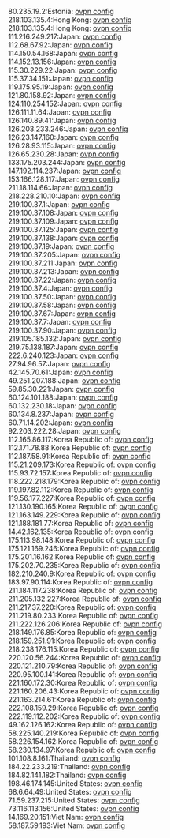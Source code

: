 80.235.19.2:Estonia: [ovpn config](vpn/80_235_19_2.ovpn)  
218.103.135.4:Hong Kong: [ovpn config](vpn/218_103_135_4.ovpn)  
218.103.135.4:Hong Kong: [ovpn config](vpn/218_103_135_4.ovpn)  
111.216.249.217:Japan: [ovpn config](vpn/111_216_249_217.ovpn)  
112.68.67.92:Japan: [ovpn config](vpn/112_68_67_92.ovpn)  
114.150.54.168:Japan: [ovpn config](vpn/114_150_54_168.ovpn)  
114.152.13.156:Japan: [ovpn config](vpn/114_152_13_156.ovpn)  
115.30.229.22:Japan: [ovpn config](vpn/115_30_229_22.ovpn)  
115.37.34.151:Japan: [ovpn config](vpn/115_37_34_151.ovpn)  
119.175.95.19:Japan: [ovpn config](vpn/119_175_95_19.ovpn)  
121.80.158.92:Japan: [ovpn config](vpn/121_80_158_92.ovpn)  
124.110.254.152:Japan: [ovpn config](vpn/124_110_254_152.ovpn)  
126.111.11.64:Japan: [ovpn config](vpn/126_111_11_64.ovpn)  
126.140.89.41:Japan: [ovpn config](vpn/126_140_89_41.ovpn)  
126.203.233.246:Japan: [ovpn config](vpn/126_203_233_246.ovpn)  
126.23.147.160:Japan: [ovpn config](vpn/126_23_147_160.ovpn)  
126.28.93.115:Japan: [ovpn config](vpn/126_28_93_115.ovpn)  
126.65.230.28:Japan: [ovpn config](vpn/126_65_230_28.ovpn)  
133.175.203.244:Japan: [ovpn config](vpn/133_175_203_244.ovpn)  
147.192.114.237:Japan: [ovpn config](vpn/147_192_114_237.ovpn)  
153.166.128.117:Japan: [ovpn config](vpn/153_166_128_117.ovpn)  
211.18.114.66:Japan: [ovpn config](vpn/211_18_114_66.ovpn)  
218.228.210.10:Japan: [ovpn config](vpn/218_228_210_10.ovpn)  
219.100.37.1:Japan: [ovpn config](vpn/219_100_37_1.ovpn)  
219.100.37.108:Japan: [ovpn config](vpn/219_100_37_108.ovpn)  
219.100.37.109:Japan: [ovpn config](vpn/219_100_37_109.ovpn)  
219.100.37.125:Japan: [ovpn config](vpn/219_100_37_125.ovpn)  
219.100.37.138:Japan: [ovpn config](vpn/219_100_37_138.ovpn)  
219.100.37.19:Japan: [ovpn config](vpn/219_100_37_19.ovpn)  
219.100.37.205:Japan: [ovpn config](vpn/219_100_37_205.ovpn)  
219.100.37.211:Japan: [ovpn config](vpn/219_100_37_211.ovpn)  
219.100.37.213:Japan: [ovpn config](vpn/219_100_37_213.ovpn)  
219.100.37.22:Japan: [ovpn config](vpn/219_100_37_22.ovpn)  
219.100.37.4:Japan: [ovpn config](vpn/219_100_37_4.ovpn)  
219.100.37.50:Japan: [ovpn config](vpn/219_100_37_50.ovpn)  
219.100.37.58:Japan: [ovpn config](vpn/219_100_37_58.ovpn)  
219.100.37.67:Japan: [ovpn config](vpn/219_100_37_67.ovpn)  
219.100.37.7:Japan: [ovpn config](vpn/219_100_37_7.ovpn)  
219.100.37.90:Japan: [ovpn config](vpn/219_100_37_90.ovpn)  
219.105.185.132:Japan: [ovpn config](vpn/219_105_185_132.ovpn)  
219.75.138.187:Japan: [ovpn config](vpn/219_75_138_187.ovpn)  
222.6.240.123:Japan: [ovpn config](vpn/222_6_240_123.ovpn)  
27.94.96.57:Japan: [ovpn config](vpn/27_94_96_57.ovpn)  
42.145.70.61:Japan: [ovpn config](vpn/42_145_70_61.ovpn)  
49.251.207.188:Japan: [ovpn config](vpn/49_251_207_188.ovpn)  
59.85.30.221:Japan: [ovpn config](vpn/59_85_30_221.ovpn)  
60.124.101.188:Japan: [ovpn config](vpn/60_124_101_188.ovpn)  
60.132.230.18:Japan: [ovpn config](vpn/60_132_230_18.ovpn)  
60.134.8.237:Japan: [ovpn config](vpn/60_134_8_237.ovpn)  
60.71.14.202:Japan: [ovpn config](vpn/60_71_14_202.ovpn)  
92.203.222.28:Japan: [ovpn config](vpn/92_203_222_28.ovpn)  
112.165.86.117:Korea Republic of: [ovpn config](vpn/112_165_86_117.ovpn)  
112.171.78.88:Korea Republic of: [ovpn config](vpn/112_171_78_88.ovpn)  
112.187.58.91:Korea Republic of: [ovpn config](vpn/112_187_58_91.ovpn)  
115.21.209.173:Korea Republic of: [ovpn config](vpn/115_21_209_173.ovpn)  
115.93.72.157:Korea Republic of: [ovpn config](vpn/115_93_72_157.ovpn)  
118.222.218.179:Korea Republic of: [ovpn config](vpn/118_222_218_179.ovpn)  
119.197.82.112:Korea Republic of: [ovpn config](vpn/119_197_82_112.ovpn)  
119.56.177.227:Korea Republic of: [ovpn config](vpn/119_56_177_227.ovpn)  
121.130.190.165:Korea Republic of: [ovpn config](vpn/121_130_190_165.ovpn)  
121.163.149.229:Korea Republic of: [ovpn config](vpn/121_163_149_229.ovpn)  
121.188.181.77:Korea Republic of: [ovpn config](vpn/121_188_181_77.ovpn)  
14.42.162.135:Korea Republic of: [ovpn config](vpn/14_42_162_135.ovpn)  
175.113.98.148:Korea Republic of: [ovpn config](vpn/175_113_98_148.ovpn)  
175.121.169.246:Korea Republic of: [ovpn config](vpn/175_121_169_246.ovpn)  
175.201.16.162:Korea Republic of: [ovpn config](vpn/175_201_16_162.ovpn)  
175.202.70.235:Korea Republic of: [ovpn config](vpn/175_202_70_235.ovpn)  
182.210.240.9:Korea Republic of: [ovpn config](vpn/182_210_240_9.ovpn)  
183.97.90.114:Korea Republic of: [ovpn config](vpn/183_97_90_114.ovpn)  
211.184.117.238:Korea Republic of: [ovpn config](vpn/211_184_117_238.ovpn)  
211.205.132.227:Korea Republic of: [ovpn config](vpn/211_205_132_227.ovpn)  
211.217.37.220:Korea Republic of: [ovpn config](vpn/211_217_37_220.ovpn)  
211.219.80.233:Korea Republic of: [ovpn config](vpn/211_219_80_233.ovpn)  
211.222.126.206:Korea Republic of: [ovpn config](vpn/211_222_126_206.ovpn)  
218.149.176.85:Korea Republic of: [ovpn config](vpn/218_149_176_85.ovpn)  
218.159.251.91:Korea Republic of: [ovpn config](vpn/218_159_251_91.ovpn)  
218.238.176.115:Korea Republic of: [ovpn config](vpn/218_238_176_115.ovpn)  
220.120.56.244:Korea Republic of: [ovpn config](vpn/220_120_56_244.ovpn)  
220.121.210.79:Korea Republic of: [ovpn config](vpn/220_121_210_79.ovpn)  
220.95.100.141:Korea Republic of: [ovpn config](vpn/220_95_100_141.ovpn)  
221.160.172.30:Korea Republic of: [ovpn config](vpn/221_160_172_30.ovpn)  
221.160.206.43:Korea Republic of: [ovpn config](vpn/221_160_206_43.ovpn)  
221.163.214.61:Korea Republic of: [ovpn config](vpn/221_163_214_61.ovpn)  
222.108.159.29:Korea Republic of: [ovpn config](vpn/222_108_159_29.ovpn)  
222.119.112.202:Korea Republic of: [ovpn config](vpn/222_119_112_202.ovpn)  
49.162.126.162:Korea Republic of: [ovpn config](vpn/49_162_126_162.ovpn)  
58.225.140.219:Korea Republic of: [ovpn config](vpn/58_225_140_219.ovpn)  
58.226.154.162:Korea Republic of: [ovpn config](vpn/58_226_154_162.ovpn)  
58.230.134.97:Korea Republic of: [ovpn config](vpn/58_230_134_97.ovpn)  
101.108.8.161:Thailand: [ovpn config](vpn/101_108_8_161.ovpn)  
184.22.233.219:Thailand: [ovpn config](vpn/184_22_233_219.ovpn)  
184.82.141.182:Thailand: [ovpn config](vpn/184_82_141_182.ovpn)  
198.46.174.145:United States: [ovpn config](vpn/198_46_174_145.ovpn)  
68.6.64.49:United States: [ovpn config](vpn/68_6_64_49.ovpn)  
71.59.237.215:United States: [ovpn config](vpn/71_59_237_215.ovpn)  
73.116.113.156:United States: [ovpn config](vpn/73_116_113_156.ovpn)  
14.169.20.151:Viet Nam: [ovpn config](vpn/14_169_20_151.ovpn)  
58.187.59.193:Viet Nam: [ovpn config](vpn/58_187_59_193.ovpn)  
